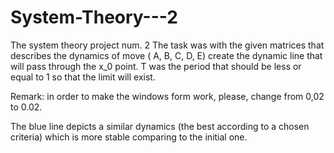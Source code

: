 # System-Theory---2
The system theory project num. 2
The task was with the given matrices that describes the dynamics of move ( A, B, C, D, E) create the dynamic line that will pass through the x_0 point. T was the period that should be less or equal to 1 so that the limit will exist. 

Remark:  in order to make the windows form work, please, change from 0,02 to 0.02.

The blue line depicts a similar dynamics (the best according to a chosen criteria) which is more stable comparing to the initial one.
